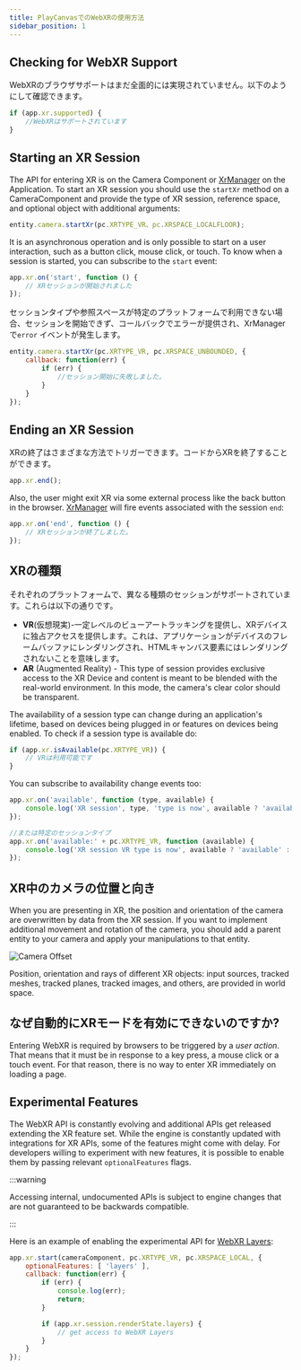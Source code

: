 ```yaml
---
title: PlayCanvasでのWebXRの使用方法
sidebar_position: 1
---
```


## Checking for WebXR Support

WebXRのブラウザサポートはまだ全面的には実現されていません。以下のようにして確認できます。

```javascript
if (app.xr.supported) {
    //WebXRはサポートされています
}
```

## Starting an XR Session

The API for entering XR is on the Camera Component or [XrManager][2] on the Application. To start an XR session you should use the `startXr` method on a CameraComponent and provide the type of XR session, reference space, and optional object with additional arguments:

```javascript
entity.camera.startXr(pc.XRTYPE_VR、pc.XRSPACE_LOCALFLOOR);
```

It is an asynchronous operation and is only possible to start on a user interaction, such as a button click, mouse click, or touch. To know when a session is started, you can subscribe to the `start` event:

```javascript
app.xr.on('start', function () {
    // XRセッションが開始されました
});
```

セッションタイプや参照スペースが特定のプラットフォームで利用できない場合、セッションを開始できず、コールバックでエラーが提供され、XrManagerで`error` イベントが発生します。

```javascript
entity.camera.startXr(pc.XRTYPE_VR, pc.XRSPACE_UNBOUNDED, {
    callback: function(err) {
        if (err) {
            //セッション開始に失敗しました。
        }
    }
});
```

## Ending an XR Session

XRの終了はさまざまな方法でトリガーできます。コードからXRを終了することができます。

```javascript
app.xr.end();
```

Also, the user might exit XR via some external process like the back button in the browser. [XrManager][2] will fire events associated with the session `end`:

```javascript
app.xr.on('end', function () {
    // XRセッションが終了しました。
});
```

## XRの種類

それぞれのプラットフォームで、異なる種類のセッションがサポートされています。これらは以下の通りです。

 * **VR**(仮想現実)-一定レベルのビューアートラッキングを提供し、XRデバイスに独占アクセスを提供します。これは、アプリケーションがデバイスのフレームバッファにレンダリングされ、HTMLキャンバス要素にはレンダリングされないことを意味します。
 * **AR** (Augmented Reality) - This type of session provides exclusive access to the XR Device and content is meant to be blended with the real-world environment. In this mode, the camera's clear color should be transparent.

The availability of a session type can change during an application's lifetime, based on devices being plugged in or features on devices being enabled. To check if a session type is available do:

```javascript
if (app.xr.isAvailable(pc.XRTYPE_VR)) {
    // VRは利用可能です
}
```

You can subscribe to availability change events too:

```javascript
app.xr.on('available', function (type, available) {
    console.log('XR session', type, 'type is now', available ? 'available' : 'unavailable');
});

//または特定のセッションタイプ
app.xr.on('available:' + pc.XRTYPE_VR, function (available) {
    console.log('XR session VR type is now', available ? 'available' : 'unavailable');
});
```

## XR中のカメラの位置と向き

When you are presenting in XR, the position and orientation of the camera are overwritten by data from the XR session. If you want to implement additional movement and rotation of the camera, you should add a parent entity to your camera and apply your manipulations to that entity.

![Camera Offset][1]

Position, orientation and rays of different XR objects: input sources, tracked meshes, tracked planes, tracked images, and others, are provided in world space.

## なぜ自動的にXRモードを有効にできないのですか?

Entering WebXR is required by browsers to be triggered by a *user action*. That means that it must be in response to a key press, a mouse click or a touch event. For that reason, there is no way to enter XR immediately on loading a page.

## Experimental Features

The WebXR API is constantly evolving and additional APIs get released extending the XR feature set. While the engine is constantly updated with integrations for XR APIs, some of the features might come with delay. For developers willing to experiment with new features, it is possible to enable them by passing relevant `optionalFeatures` flags. 

:::warning

Accessing internal, undocumented APIs is subject to engine changes that are not guaranteed to be backwards compatible.

:::

Here is an example of enabling the experimental API for [WebXR Layers][3]:

```javascript
app.xr.start(cameraComponent, pc.XRTYPE_VR, pc.XRSPACE_LOCAL, {
    optionalFeatures: [ 'layers' ],
    callback: function(err) {
        if (err) {
            console.log(err);
            return;
        }

        if (app.xr.session.renderState.layers) {
            // get access to WebXR Layers
        }
    }
});
```

[1]: /images/user-manual/xr/using-webxr/camera-offset.jpg
[2]: https://api.playcanvas.com/classes/Engine.XrManager.html
[3]: https://immersive-web.github.io/layers/
